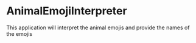 # AnimalEmojiInterpreter
This application will interpret the animal emojis and provide the names of the emojis

